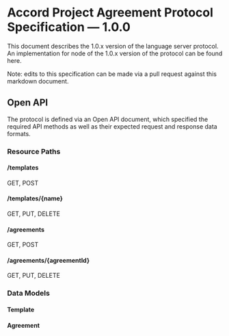 # Accord Project Agreement Protocol Specification — 1.0.0

This document describes the 1.0.x version of the language server protocol. An implementation for node of the 1.0.x version of the protocol can be found here.

Note: edits to this specification can be made via a pull request against this markdown document.

## Open API

The protocol is defined via an Open API document, which specified the required API methods as well as their expected request and response data formats.

### Resource Paths

#### /templates

GET, POST

#### /templates/{name}

GET, PUT, DELETE

#### /agreements

GET, POST

#### /agreements/{agreementId}

GET, PUT, DELETE

### Data Models

#### Template

#### Agreement